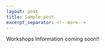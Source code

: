 ```yaml
---
layout: post
title: Sample post
excerpt_separator: <!--more-->
---
```


Workshops Information coming soon!!




